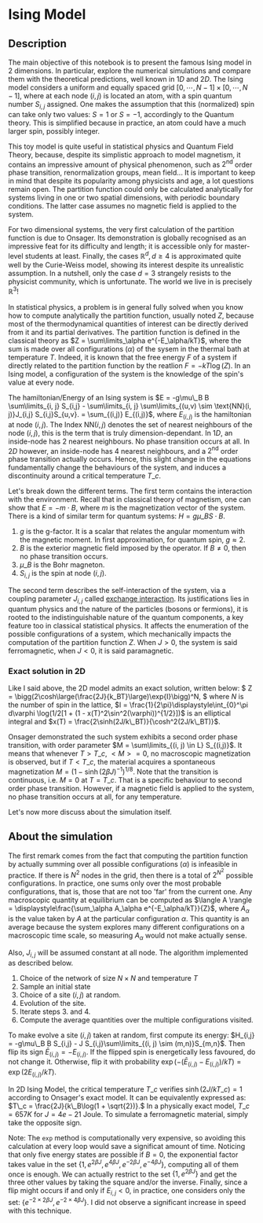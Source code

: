 # Ising Model

## Description

The main objective of this notebook is to present the famous Ising model in 2 dimensions. In particular, explore the numerical simulations and compare them with the theoretical predictions, well known in $1D$ and $2D$. The Ising model considers a uniform and equally spaced grid $[0, \cdots, N - 1] \times [0, \cdots, N - 1]$, where at each node $(i,j)$ is located an atom, with a spin quantum number $S_{i,j}$ assigned. One makes the assumption that this (normalized) spin can take only two values: $S = 1$ or $S = -1$, accordingly to the Quantum theory. This is simplified because in practice, an atom could have a much larger spin, possibly integer.


This toy model is quite useful in statistical physics and Quantum Field Theory, because, despite its simplistic approach to model magnetism, it contains an impressive amount of physical phenomenon, such as $2^{\text{nd}}$ order phase transition, renormalization groups, mean field... It is important to keep in mind that despite its popularity among physicists and age, a lot questions remain open. The partition function could only be calculated analytically for systems living in one or two spatial dimensions, with periodic boundary conditions. The latter case assumes no magnetic field is applied to the system.

For two dimensional systems, the very first calculation of the partition function is due to Onsager. Its demonstration is globally recognised as an impressive feat for its difficulty and length; it is accessible only for master-level students at least. 
Finally, the cases $\mathbb{R}^d, d \geq 4$ is approximated quite well by the Curie-Weiss model, showing its interest despite its unrealistic assumption. In a nutshell, only the case $d=3$ strangely resists to the physicist community, which is unfortunate. The world we live in is precisely $\mathbb{R}^3$!


In statistical physics, a problem is in general fully solved when you know how to compute analytically the partition function, usually noted $Z$, because most of the thermodynamical quantities of interest can be directly derived from it and its partial derivatives. The partition function is defined in the classical theory as $Z = \sum\limits_\alpha e^{-E_\alpha/kT}$, where the sum is made over all configurations $(\alpha)$ of the sysem in the thermal bath at temperature $T$. Indeed, it is known that the free energy $F$ of a system if directly related to the partition function by the reatlion $F = - kT\log(Z)$. In an Ising model, a configuration of the system is the knowledge of the spin's value at every node.

The hamiltonian/Energy of an Ising system is $E = -g\mu\_B B \sum\limits_{i, j} S_{i,j} - \sum\limits_{i, j} \sum\limits_{(u,v) \sim \text{NN}(i, j)}J_{i,j} S_{i,j}S_{u,v}. = \sum_{(i,j)} E_{(i,j)}$, where $E_{(i,j)}$ is the hamiltonian at node $(i,j)$.
The Index $\text{NN}(i, j)$ denotes the set of nearest neighbours of the node $(i,j)$, this is the term that is truly dimension-dependant. In $1D$, an inside-node has $2$ nearest neighbours. No phase transition occurs at all. In $2D$ however, an inside-node has $4$ nearest neighbours, and a $2^{\text{nd}}$ order phase transition actually occurs. Hence, this slight change in the equations fundamentally change the behaviours of the system, and induces a discontinuity around a critical temperature $T\_c$.

Let's break down the different terms. The first term contains the interaction with the environment. Recall that in classical theory of magnetism, one can show that $E = -m\cdot B$, where $m$ is the magnetization vector of the system. There is a kind of similar term for quantum systems: $H = g\mu\_B S \cdot B$.
1. $g$ is the g-factor. It is a scalar that relates the angular momentum with the magnetic moment. In first approximation, for quantum spin, $g \approx 2$. 
2. $B$ is the exterior magnetic field imposed by the operator. If $B \neq 0$, then no phase transition occurs.
3. $\mu\_B$ is the Bohr magneton.
4. $S_{i,j}$ is the spin at node $(i,j)$.

The second term describes the self-interaction of the system, via a coupling parameter $J_{i,j}$ called [exchange interaction](https://en.wikipedia.org/wiki/Exchange_interaction). Its justifications lies in quantum physics and the nature of the particles (bosons or fermions), it is rooted to the indistinguishable nature of the quantum components, a key feature too in classical statistical physics. It affects the enumeration of the possible configurations of a system, which mechanically impacts the computation of the partition function $Z$. When $J > 0$, the system is said ferromagnetic, when $J < 0$, it is said paramagnetic.

### Exact solution in 2D

Like I said above, the 2D model admits an exact solution, written below:
$
Z = \bigg(2\cosh\large(\frac{2J}{k\_BT}\large)\exp{I}\bigg)^N,
$
where $N$ is the number of spin in the lattice, $I = \frac{1}{2\pi}\displaystyle\int_{0}^\pi d\varphi \log(1/2[1 + (1 - x(T)^2\sin^2(\varphi))^{1/2}])$ is an elliptical integral and $x(T) = \frac{2\sinh(2J/k\_BT)}{\cosh^2(2J/k\_BT)}$.


Onsager demonstrated the such system exhibits a second order phase transition, with order parameter $M = \sum\limits_{(i, j) \in L} S_{(i,j)}$. It means that whenever $T > T\_c$, $<M> = 0$, no macroscopic magnetization is observed, but if $T < T\_c$, the material acquires a spontaneous magnetization $M = (1 - \sinh(2\beta J)^{-1})^{1/8}.$ Note that the transition is continuous, i.e. $M = 0$ at $T = T\_c$. That is a specific behaviour to second order phase transition. However, if a magnetic field is applied to the system, no phase transition occurs at all, for any temperature.

Let's now more discuss about the simulation itself.

## About the simulation

The first remark comes from the fact that computing the partition function by actually summing over all possible configurations $(\alpha)$ is infeasible in practice. If there is $N^2$ nodes in the grid, then there is a total of $2^{N^2}$ possible configurations. In practice, one sums only over the most probable configurations, that is, those that are not too 'far' from the current one. Any macroscopic quantity at equilibrium can be computed as $\langle A \rangle = \displaystyle\frac{\sum_\alpha A_\alpha e^{-E_\alpha/kT}}{Z}$, where $A_\alpha$ is the value taken by $A$ at the particular configuration $\alpha$. This quantity is an average because the system explores many different configurations on a macroscopic time scale, so measuring $A_\alpha$ would not make actually sense. 

Also, $J_{i,j}$ will be assumed constant at all node.
The algorithm implemented as described below.

1. Choice of the network of size $N \times N$ and temperature $T$
2. Sample an initial state
3. Choice of a site $(i, j)$ at random.
4. Evolution of the site.
5. Iterate steps 3. and 4.
6. Compute the average quantities over the multiple configurations visited.

To make evolve a site $(i,j)$ taken at random, first compute its energy: $H_{i,j} = -g\mu\_B B S_{i,j} - J S_{i,j}\sum\limits_{(i, j) \sim (m,n)}S_{m,n}$.
Then flip its sign $\bar E_{(i,j)} = -E_{(i,j)}$. If the flipped spin is energetically less favoured, do not change it. Otherwise, flip it with probability $\exp(-(\bar E_{(i,j)}  - E_{(i,j)})/kT) = \exp(2E_{(i,j)}/kT)$. 

In 2D Ising Model, the critical temperature $T\_c$ verifies $\sinh(2J/kT\_c) = 1$ according to Onsager's exact model. It can be equivalently expressed as:
$T\_c = \frac{2J}{k\_B\log(1 + \sqrt{2})}.$
In a physically exact model, $T\_c = 657 K$ for $J = 4e-21$ Joule. To simulate a ferromagnetic material, simply take the opposite sign.

Note: The `exp` method is computationally very expensive, so avoiding this calculation at every loop would save a significat amount of time. Noticing that only five energy states are possible if $B=0$, the exponential factor takes value in the set $\{1, e^{2\beta J}, e^{4\beta J}, e^{-2\beta J}, e^{-4\beta J} \}$, computing all of them once is enough. We can actually restrict to the set $\{1, e^{2\beta J}\}$ and get the three other values by taking the square and/or the inverse. Finally, since a flip might occurs if and only if $E_{i,j} < 0$, in practice, one considers only the set: $\{e^{-2\times 2\beta J}, e^{-2 \times 4\beta J}\}$.
I did not observe a significant increase in speed with this technique.
